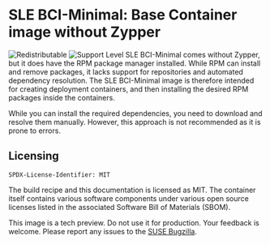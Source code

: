 # SLE BCI-Minimal: Base Container image without Zypper
![Redistributable](https://img.shields.io/badge/Redistributable-Yes-green)
![Support Level](https://img.shields.io/badge/Support_Level-techpreview-blue)
SLE BCI-Minimal comes without Zypper, but it does have the RPM package manager installed.
While RPM can install and remove packages, it lacks support for repositories and automated dependency resolution.
The SLE BCI-Minimal image is therefore intended for creating deployment containers, and then installing the desired
RPM packages inside the containers.

While you can install the required dependencies, you need to download and resolve them manually.
However, this approach is not recommended as it is prone to errors.

## Licensing
`SPDX-License-Identifier: MIT`

The build recipe and this documentation is licensed as MIT.
The container itself contains various software components under various open source licenses listed in the associated
Software Bill of Materials (SBOM).

This image is a tech preview. Do not use it for production.
Your feedback is welcome.
Please report any issues to the [SUSE Bugzilla](https://bugzilla.suse.com/enter_bug.cgi?product=SUSE%20Linux%20Enterprise%20Base%20Container%20Images).
